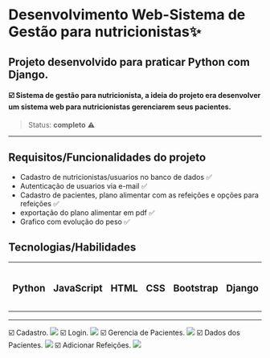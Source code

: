 # Desenvolvimento Web-Sistema de Gestão para nutricionistas✨

## Projeto desenvolvido para praticar Python com Django. 

 #### ☑️ Sistema de gestão para nutricionista, a ideia do projeto era desenvolver um sistema web para nutricionistas gerenciarem seus pacientes.
 
> Status: **completo** ⚠️
<hr>

## Requisitos/Funcionalidades do projeto
- Cadastro de nutricionistas/usuarios no banco de dados ✅
- Autenticação de usuarios via e-mail ✅
- Cadastro de pacientes, plano alimentar com as refeições e opções para refeições ✅
- exportação do plano alimentar em pdf ✅
- Grafico com evolução do peso ✅


## Tecnologias/Habilidades 
<table> 
   <tr>
    <td>
      <h3>Python</h3>  
    <td>
    <h3>JavaScript</h3>  
   </td>
   </td>
   <td>
   <h3>HTML</h3>
   </td>
    <td>
   <h3>CSS</h3>
   </td>
    <td>
   <h3>Bootstrap</h3>
   </td>
    <td>
   <h3>Django</h3>
   </td>
    <td>
   <h3>SQLite</h3>
   </td>
     <td>
    <h3>MVT</h3>  
    </td>
       <td>
    <h3>Logica de programação</h3>  
    </td>
  </tr>
</table>
<hr>
☑️ Cadastro.
<img src="https://user-images.githubusercontent.com/94395283/220215600-20b85a90-89c1-4430-8a64-7af99ef71171.png">
☑️ Login.
<img src="https://user-images.githubusercontent.com/94395283/220216647-0ba41bb4-bf2d-45f3-b5da-79959796aaf6.png">
☑️ Gerencia de Pacientes.
 <img src="https://user-images.githubusercontent.com/94395283/220216966-ac954a8c-0191-43b1-b7f7-b9119b651c31.png">
☑️ Dados dos Pacientes.
 <img src="https://user-images.githubusercontent.com/94395283/220217024-180b263e-e1c9-4259-a2c1-b97b91afdf52.png">
☑️ Adicionar Refeições.
 <img src="https://user-images.githubusercontent.com/94395283/220217181-0196742f-748b-4889-b4a0-3845bcc605d4.png">
